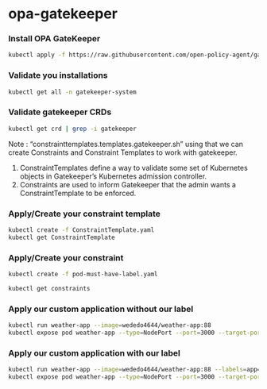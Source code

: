 # opa-gatekeeper

### Install OPA GateKeeper

```bash
kubectl apply -f https://raw.githubusercontent.com/open-policy-agent/gatekeeper/master/deploy/gatekeeper.yaml
```

### Validate you installations

```bash
kubectl get all -n gatekeeper-system
```

### Validate gatekeeper CRDs

```bash
kubectl get crd | grep -i gatekeeper
```

Note : “constrainttemplates.templates.gatekeeper.sh” using that we can create Constraints and Constraint Templates to work with gatekeeper.

1. ConstraintTemplates define a way to validate some set of Kubernetes objects in Gatekeeper’s Kubernetes admission controller.
2. Constraints are used to inform Gatekeeper that the admin wants a ConstraintTemplate to be enforced.

### Apply/Create your constraint template

```bash
kubectl create -f ConstraintTemplate.yaml
kubectl get ConstraintTemplate
```

### Apply/Create your constraint

```bash
kubectl create -f pod-must-have-label.yaml
```

```bash 
kubectl get constraints
```

### Apply our custom application without our label

```bash
kubectl run weather-app --image=wededo4644/weather-app:88
kubectl expose pod weather-app --type=NodePort --port=3000 --target-port=3000 --name=weather-app-service
```

### Apply our custom application with our label

```bash
kubectl run weather-app --image=wededo4644/weather-app:88 --labels=app=test
kubectl expose pod weather-app --type=NodePort --port=3000 --target-port=3000 --name=weather-app-service
```
